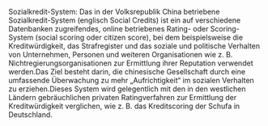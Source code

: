 Sozialkredit-System: Das in der Volksrepublik China betriebene Sozialkredit-System (englisch Social Credits) ist ein auf verschiedene Datenbanken zugreifendes, online betriebenes Rating- oder Scoring-System (social scoring oder citizen score), bei dem beispielsweise die Kreditwürdigkeit, das Strafregister und das soziale und politische Verhalten von Unternehmen, Personen und weiteren Organisationen wie z. B. Nichtregierungsorganisationen zur Ermittlung ihrer Reputation verwendet werden.Das Ziel besteht darin, die chinesische Gesellschaft durch eine umfassende Überwachung zu mehr „Aufrichtigkeit“ im sozialen Verhalten zu erziehen.Dieses System wird gelegentlich mit den in den westlichen Ländern gebräuchlichen privaten Ratingverfahren zur Ermittlung der Kreditwürdigkeit verglichen, wie z. B. das Kreditscoring der Schufa in Deutschland.
